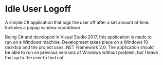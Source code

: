 # Idle User Logoff
A simple C# application that logs the user off after a set amount of time. Includes a popup window countdown.


Being C# and developed in Visual Studio 2017, this application is made to run on a Windows machine. Development takes place on a Windows 10 desktop and the project uses .NET Framework 2.0. The application should be able to run on previous versions of Windows without problem, but I leave that up to the user to find out.

